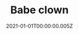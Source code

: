 ---
title: Babe clown
description: ""
date: "2021-01-01T00:00:00.005Z"
category: personal
preview: "/img/projects/personal/babe-clown/prev.jpg"
images: ["personal/babe-clown/1.jpg", "personal/babe-clown/2.jpg", "personal/babe-clown/3.jpg"]
---